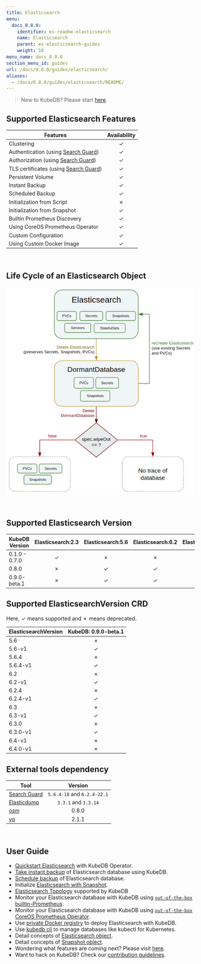 ```yaml
---
title: Elasticsearch
menu:
  docs_0.8.0:
    identifier: es-readme-elasticsearch
    name: Elasticsearch
    parent: es-elasticsearch-guides
    weight: 10
menu_name: docs_0.8.0
section_menu_id: guides
url: /docs/0.8.0/guides/elasticsearch/
aliases:
  - /docs/0.8.0/guides/elasticsearch/README/
---
```


> New to KubeDB? Please start [here](/docs/concepts/README.md).

## Supported Elasticsearch Features

|                                       Features                                        | Availability |
| ------------------------------------------------------------------------------------- | :----------: |
| Clustering                                                                            |   &#10003;   |
| Authentication (using [Search Guard](https://github.com/floragunncom/search-guard))   |   &#10003;   |
| Authorization (using [Search Guard](https://github.com/floragunncom/search-guard))    |   &#10003;   |
| TLS certificates (using [Search Guard](https://github.com/floragunncom/search-guard)) |   &#10003;   |
| Persistent Volume                                                                     |   &#10003;   |
| Instant Backup                                                                        |   &#10003;   |
| Scheduled Backup                                                                      |   &#10003;   |
| Initialization from Script                                                            |   &#10007;   |
| Initialization from Snapshot                                                          |   &#10003;   |
| Builtin Prometheus Discovery                                                          |   &#10003;   |
| Using CoreOS Prometheus Operator                                                      |   &#10003;   |
| Custom Configuration                                                                  |   &#10003;   |
| Using Custom Docker Image                                                             |   &#10003;   |

<br/>

## Life Cycle of an Elasticsearch Object

<p align="center">
  <img alt="lifecycle"  src="/docs/images/elasticsearch/lifecycle.png">
</p>

<br/>

## Supported Elasticsearch Version

| KubeDB Version | Elasticsearch:2.3 | Elasticsearch:5.6 | Elasticsearch:6.2 | Elasticsearch:6.3 | Elasticsearch:6.4 |
| -------------- | :---------------: | :---------------: | :---------------: | :---------------: | :---------------: |
| 0.1.0 - 0.7.0  |     &#10003;      |     &#10007;      |     &#10007;      |     &#10007;      |     &#10007;      |
| 0.8.0          |     &#10007;      |     &#10003;      |     &#10003;      |     &#10007;      |     &#10007;      |
| 0.9.0-beta.1   |     &#10007;      |     &#10003;      |     &#10003;      |     &#10003;      |     &#10007;      |

## Supported ElasticsearchVersion CRD

Here, &#10003; means supported and &#10007; means deprecated.

| ElasticsearchVersion | KubeDB: 0.9.0-beta.1 |
| -------------------- | :------------------: |
| 5.6                  |       &#10007;       |
| 5.6-v1               |       &#10003;       |
| 5.6.4                |       &#10007;       |
| 5.6.4-v1             |       &#10003;       |
| 6.2                  |       &#10007;       |
| 6.2-v1               |       &#10003;       |
| 6.2.4                |       &#10007;       |
| 6.2.4-v1             |       &#10003;       |
| 6.3                  |       &#10007;       |
| 6.3-v1               |       &#10003;       |
| 6.3.0                |       &#10007;       |
| 6.3.0-v1             |       &#10003;       |
| 6.4-v1               |       &#10007;       |
| 6.4.0-v1             |       &#10007;       |

## External tools dependency

|                               Tool                               |           Version           |
| ---------------------------------------------------------------- | :-------------------------: |
| [Search Guard](https://github.com/floragunncom/search-guard)     | `5.6.4-18` and `6.2.4-22.1` |
| [Elasticdump](https://github.com/taskrabbit/elasticsearch-dump/) |    `3.3.1` and `3.3.14`     |
| [osm](https://github.com/appscode/osm)                           |            0.8.0            |
| [yq](https://github.com/mikefarah/yq)                            |            2.1.1            |

<br/>

## User Guide

- [Quickstart Elasticsearch](/docs/guides/elasticsearch/quickstart/quickstart.md) with KubeDB Operator.
- [Take instant backup](/docs/guides/elasticsearch/snapshot/instant_backup.md) of Elasticsearch database using KubeDB.
- [Schedule backup](/docs/guides/elasticsearch/snapshot/scheduled_backup.md)  of Elasticsearch database.
- Initialize [Elasticsearch with Snapshot](/docs/guides/elasticsearch/initialization/snapshot_source.md).
- [Elasticsearch Topology](/docs/guides/elasticsearch/clustering/topology.md) supported by KubeDB
- Monitor your Elasticsearch database with KubeDB using [`out-of-the-box` builtin-Prometheus](/docs/guides/elasticsearch/monitoring/using-builtin-prometheus.md).
- Monitor your Elasticsearch database with KubeDB using [`out-of-the-box` CoreOS Prometheus Operator](/docs/guides/elasticsearch/monitoring/using-coreos-prometheus-operator.md).
- Use [private Docker registry](/docs/guides/elasticsearch/private-registry/using-private-registry.md) to deploy Elasticsearch with KubeDB.
- Use [kubedb cli](/docs/guides/elasticsearch/cli/cli.md) to manage databases like kubectl for Kubernetes.
- Detail concepts of [Elasticsearch object](/docs/concepts/databases/elasticsearch.md).
- Detail concepts of [Snapshot object](/docs/concepts/snapshot.md).
- Wondering what features are coming next? Please visit [here](/docs/roadmap.md).
- Want to hack on KubeDB? Check our [contribution guidelines](/docs/CONTRIBUTING.md).

